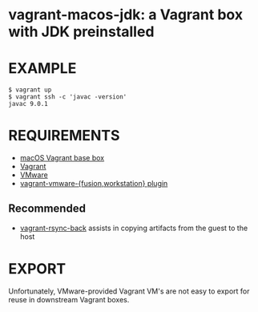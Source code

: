 # vagrant-macos-jdk: a Vagrant box with JDK preinstalled

# EXAMPLE

```console
$ vagrant up
$ vagrant ssh -c 'javac -version'
javac 9.0.1
```

# REQUIREMENTS

* [macOS Vagrant base box](https://github.com/mcandre/packer-templates/tree/master/macos)
* [Vagrant](https://www.vagrantup.com)
* [VMware](https://www.vmware.com)
* [vagrant-vmware-{fusion,workstation} plugin](https://www.vagrantup.com/vmware/index.html)

## Recommended

* [vagrant-rsync-back](https://github.com/smerrill/vagrant-rsync-back) assists in copying artifacts from the guest to the host

# EXPORT

Unfortunately, VMware-provided Vagrant VM's are not easy to export for reuse in downstream Vagrant boxes.
